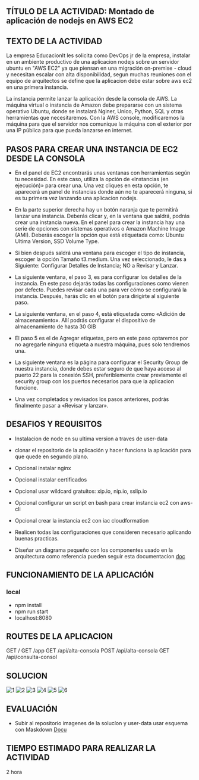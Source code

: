 ## TÍTULO DE LA ACTIVIDAD: Montado de aplicación de nodejs en AWS EC2

## TEXTO DE LA ACTIVIDAD

La empresa EducacionIt les solicita como DevOps jr de la empresa, instalar en un ambiente productivo de una aplicacion nodejs sobre un servidor ubuntu en "AWS EC2" ya que piensan en una migración on-premise - cloud y necesitan escalar con alta disponibilidad, segun muchas reuniones con el equipo de arquitectos se define que la aplicacion debe estar sobre aws ec2 en una primera instancia.

La instancia permite lanzar la aplicación desde la consola de AWS. La máquina virtual o instancia de Amazon debe prepararse con un sistema operativo Ubuntu, donde se instalará Nginer, Unico, Python, SQL y otras herramientas que necesitaremos. Con la AWS console, modificaremos la máquina para que el servidor nos comunique la máquina con el exterior por una IP pública para que pueda lanzarse en internet. 

## PASOS PARA CREAR UNA INSTANCIA DE EC2 DESDE LA CONSOLA
- En el panel de EC2 encontrarás unas ventanas con herramientas según tu necesidad. En este caso, utiliza la opción de «Instancias (en ejecución)» para crear una. Una vez cliques en esta opción, te aparecerá un panel de instancias donde aún no te aparecerá ninguna, si es tu primera vez lanzando una aplicacion nodejs.

- En la parte superior derecha hay un botón naranja que te permitirá lanzar una instancia. Deberás clicar y, en la ventana que saldrá, podrás crear una instancia nueva.
En el panel para crear la instancia hay una serie de opciones con sistemas operativos o Amazon Machine Image (AMI). Deberás escoger la opción que está etiquetada como: Ubuntu Ultima Version, SSD Volume Type.

- Si bien después saldrá una ventana para escoger el tipo de instancia, escoger la opción  Tamaño t3.medium. Una vez seleccionado, le das a Siguiente: Configurar Detalles de Instancia; NO a Revisar y Lanzar.

- La siguiente ventana, el paso 3, es para configurar los detalles de la instancia. En este paso dejarás todas las configuraciones como vienen por defecto. Puedes revisar cada una para ver cómo se configurará la instancia. Después, harás clic en el botón para dirigirte al siguiente paso.

- La siguiente ventana, en el paso 4, está etiquetada como «Adición de almacenamiento». Allí podrás configurar el dispositivo de almacenamiento de hasta 30 GIB

- El paso 5 es el de Agregar etiquetas, pero en este paso optaremos por no agregarle ninguna etiqueta a nuestra máquina, pues solo tendremos una.

- La siguiente ventana es la página para configurar el Security Group de nuestra instancia, donde debes estar seguro de que haya acceso al puerto 22 para la conexión SSH, preferiblemente crear previamente el security group con los puertos necesarios para que la aplicacion funcione.

- Una vez completados y revisados los pasos anteriores, podrás finalmente pasar a «Revisar y lanzar». 

## DESAFIOS Y REQUISITOS

- Instalacion de node en su ultima version a traves de user-data 

- clonar el repositorio de la aplicación y hacer funciona la aplicación para que quede en segundo plano.

- Opcional instalar nginx

- Opcional instalar certificados

- Opcional usar wildcard gratuitos: xip.io, nip.io, sslip.io

- Opcional configurar un script en bash para crear instancia ec2 con aws-cli

- Opcional crear la instancia ec2 con iac cloudformation

- Realicen todas las configuraciones que consideren necesario aplicando buenas practicas.

- Diseñar un diagrama pequeño con los componentes usado en la arquitectura como referencia pueden seguir esta documentacion [doc](https://aws.amazon.com/es/getting-started/hands-on/deploy-nodejs-web-app/)

## FUNCIONAMIENTO DE LA APLICACIÓN
### local
- npm install 
- npm run start
- localhost:8080

## ROUTES DE LA APLICACION

GET /
GET /app
GET /api/alta-consola
POST /api/alta-consola
GET /api/consulta-consol

## SOLUCION

<img src="https://github.com/roxsross/express_first_practice/raw/master/doc/1.png" alt="1" />

<img src="https://github.com/roxsross/express_first_practice/raw/master/doc/2.png" alt="2" />

<img src="https://github.com/roxsross/express_first_practice/raw/master/doc/3.png" alt="3" />

<img src="https://github.com/roxsross/express_first_practice/raw/master/doc/4.png" alt="4" />

<img src="https://github.com/roxsross/express_first_practice/raw/master/doc/5.png" alt="5" />

<img src="https://github.com/roxsross/express_first_practice/raw/master/doc/6.png" alt="6" />

## EVALUACIÓN

* Subir al repositorio imagenes de la solucíon y user-data
usar esquema con Maskdown [Docu](https://docs.github.com/es/get-started/writing-on-github/getting-started-with-writing-and-formatting-on-github/basic-writing-and-formatting-syntax)

## TIEMPO ESTIMADO PARA REALIZAR LA ACTIVIDAD

2 hora

